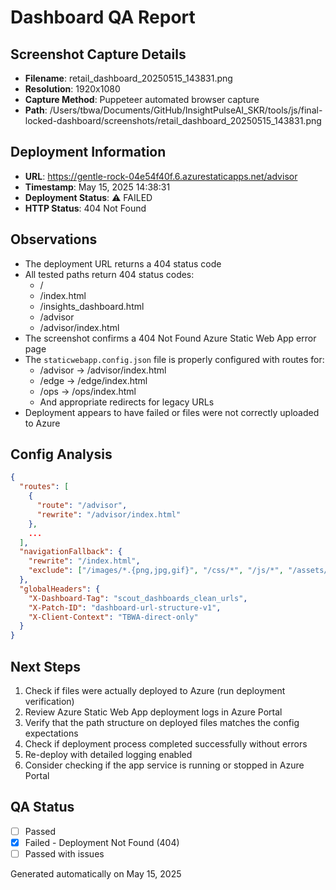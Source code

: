 # Dashboard QA Report

## Screenshot Capture Details
- **Filename**: retail_dashboard_20250515_143831.png
- **Resolution**: 1920x1080
- **Capture Method**: Puppeteer automated browser capture
- **Path**: /Users/tbwa/Documents/GitHub/InsightPulseAI_SKR/tools/js/final-locked-dashboard/screenshots/retail_dashboard_20250515_143831.png

## Deployment Information
- **URL**: https://gentle-rock-04e54f40f.6.azurestaticapps.net/advisor
- **Timestamp**: May 15, 2025 14:38:31
- **Deployment Status**: ⚠️ FAILED
- **HTTP Status**: 404 Not Found

## Observations
- The deployment URL returns a 404 status code
- All tested paths return 404 status codes:
  - /
  - /index.html
  - /insights_dashboard.html
  - /advisor
  - /advisor/index.html
- The screenshot confirms a 404 Not Found Azure Static Web App error page
- The `staticwebapp.config.json` file is properly configured with routes for:
  - /advisor → /advisor/index.html
  - /edge → /edge/index.html
  - /ops → /ops/index.html
  - And appropriate redirects for legacy URLs
- Deployment appears to have failed or files were not correctly uploaded to Azure

## Config Analysis
```json
{
  "routes": [
    { 
      "route": "/advisor", 
      "rewrite": "/advisor/index.html" 
    },
    ...
  ],
  "navigationFallback": {
    "rewrite": "/index.html",
    "exclude": ["/images/*.{png,jpg,gif}", "/css/*", "/js/*", "/assets/*"]
  },
  "globalHeaders": {
    "X-Dashboard-Tag": "scout_dashboards_clean_urls",
    "X-Patch-ID": "dashboard-url-structure-v1",
    "X-Client-Context": "TBWA-direct-only"
  }
}
```

## Next Steps
1. Check if files were actually deployed to Azure (run deployment verification)
2. Review Azure Static Web App deployment logs in Azure Portal
3. Verify that the path structure on deployed files matches the config expectations
4. Check if deployment process completed successfully without errors
5. Re-deploy with detailed logging enabled
6. Consider checking if the app service is running or stopped in Azure Portal

## QA Status
- [ ] Passed
- [x] Failed - Deployment Not Found (404)
- [ ] Passed with issues

Generated automatically on May 15, 2025